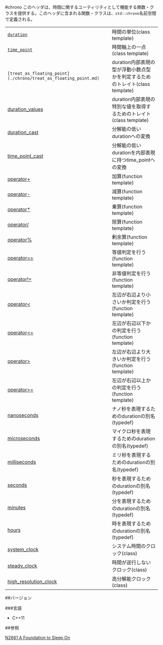 #chrono
このヘッダは、時間に関するユーティリティとして機能する関数・クラスを提供する。このヘッダに含まれる関数・クラスは、`std::chrono`名前空間で定義される。

| | |
|----------------------------------------------------------------------------------------------------------------------------------------------------------------------------------|--------------------------------------------------------------------------------------------------------|
| [`duration`](./chrono/duration.md) | 時間の単位(class template) |
| [`time_point`](./chrono/time_point.md) | 時間軸上の一点(class template) |
| `[treat_as_floating_point](./chrono/treat_as_floating_point.md)` | duration内部表現の型が浮動小数点型かを判定するためのトレイト(class template) |
| [duration_values](./chrono/duration_values.md) | duration内部表現の特別な値を取得するためのトレイト(class template) |
| [duration_cast](./chrono/duration_cast.md) | 分解能の低いdurationへの変換 |
| [time_point_cast](./chrono/time_point_cast.md) | 分解能の低いdurationを内部表現に持つtime_pointへの変換 |
| [operator+](./chrono/add.md) | 加算(function template) |
| [operator-](./chrono/substract.md) | 減算(function template) |
| [operator*](./chrono/multiply.md) | 乗算(function template) |
| [operator/](./chrono/divide.md) | 除算(function template) |
| [operator%](./chrono/modulo.md) | 剰余算(function template) |
| [operator==](./chrono/equal.md) | 等値判定を行う(function template) |
| [operator!=](./chrono/not_equal.md) | 非等値判定を行う(function template) |
| [operator<](./chrono/less.md) | 左辺が右辺より小さいか判定を行う(function template) |
| [operator<=](./chrono/less_equal.md) | 左辺が右辺以下かの判定を行う(function template) |
| [operator>](./chrono/greater.md) | 左辺が右辺より大きいか判定を行う(function template) |
| [operator>=](./chrono/greater_equal.md) | 左辺が右辺以上かの判定を行う(function template) |
| [nanoseconds](./chrono/nanoseconds.md) | ナノ秒を表現するためのdurationの別名(typedef) |
| [microseconds](./chrono/microseconds.md) | マイクロ秒を表現するためのdurationの別名(typedef) |
| [milliseconds](./chrono/milliseconds.md) | ミリ秒を表現するためのdurationの別名(typedef) |
| [seconds](./chrono/seconds.md) | 秒を表現するためのdurationの別名(typedef) |
| [minutes](./chrono/minutes.md) | 分を表現するためのdurationの別名(typedef) |
| [hours](./chrono/hours.md) | 時を表現するためのdurationの別名(typedef) |
| [system_clock](./chrono/system_clock.md) | システム時間のクロック(class) |
| [steady_clock](./chrono/steady_clock.md) | 時間が逆行しないクロック(class) |
| [high_resolution_clock](./chrono/high_resolution_clock.md) | 高分解能クロック(class) |



##バージョン

###言語

- C++11

##参照


[N2661 A Foundation to Sleep On](http://www.open-std.org/jtc1/sc22/wg21/docs/papers/2008/n2661.htm)

